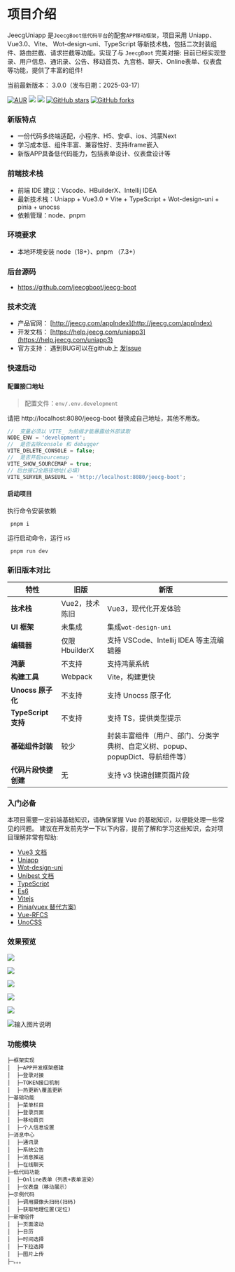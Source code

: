 # 项目介绍

JeecgUniapp 是`JeecgBoot低代码平台`的配套`APP移动框架`，项目采用 Uniapp、Vue3.0、Vite、 Wot-design-uni、TypeScript 等新技术栈，包括二次封装组件、路由拦截、请求拦截等功能。实现了与 `JeecgBoot` 完美对接:
目前已经实现登录、用户信息、通讯录、公告、移动首页、九宫格、聊天、Online表单、仪表盘等功能，提供了丰富的组件!

当前最新版本： 3.0.0（发布日期：2025-03-17）


[![AUR](https://img.shields.io/badge/license-Apache%20License%202.0-blue.svg)](https://github.com/zhangdaiscott/jeecg-boot/blob/master/LICENSE)
[![](https://img.shields.io/badge/Author-北京国炬软件-orange.svg)](http://www.jeecg.com)
[![](https://img.shields.io/badge/version-3.0.0-brightgreen.svg)](https://github.com/zhangdaiscott/jeecg-boot)
[![GitHub stars](https://img.shields.io/github/stars/zhangdaiscott/jeecg-boot.svg?style=social&label=Stars)](https://github.com/zhangdaiscott/jeecg-boot)
[![GitHub forks](https://img.shields.io/github/forks/zhangdaiscott/jeecg-boot.svg?style=social&label=Fork)](https://github.com/zhangdaiscott/jeecg-boot)



### 新版特点
- 一份代码多终端适配，小程序、H5、安卓、ios、鸿蒙Next
- 学习成本低、组件丰富、兼容性好、支持iframe嵌入
- 新版APP具备低代码能力，包括表单设计、仪表盘设计等


### 前端技术栈

- 前端 IDE 建议：Vscode、HBuilderX、Intellij IDEA
- 最新技术栈：Uniapp + Vue3.0 + Vite + TypeScript + Wot-design-uni + pinia + unocss
- 依赖管理：node、pnpm

### 环境要求

- 本地环境安装 node（18+）、pnpm （7.3+）



### 后台源码

- https://github.com/jeecgboot/jeecg-boot

### 技术交流

- 产品官网： [http://jeecg.com/appIndex](http://jeecg.com/appIndex)
- 开发文档： [https://help.jeecg.com/uniapp3](https://help.jeecg.com/uniapp3)
- 官方支持： 遇到BUG可以在github上 [发Issue](https://github.com/jeecgboot/jeecg-uniapp/issues/new)

### 快速启动

#### 配置接口地址

> 配置文件：`env/.env.development`

请把 http://localhost:8080/jeecg-boot 替换成自己地址，其他不用改。

```javascript
//  变量必须以 VITE_ 为前缀才能暴露给外部读取
NODE_ENV = 'development';
//  是否去除console 和 debugger
VITE_DELETE_CONSOLE = false;
//  是否开启sourcemap
VITE_SHOW_SOURCEMAP = true;
// 后台接口全路径地址(必填)
VITE_SERVER_BASEURL = 'http://localhost:8080/jeecg-boot';
```

#### 启动项目

执行命令安装依赖
```
 pnpm i
```
运行启动命令，运行 `H5`

```
 pnpm run dev
```


### 新旧版本对比

| 特性                 | 旧版           | 新版                                             |
| -------------------- | -------------- |------------------------------------------------|
| **技术栈**           | Vue2，技术陈旧 | Vue3，现代化开发体验                                   |
| **UI 框架**          | 未集成         | 集成`wot-design-uni`                             |
| **编辑器**           | 仅限 HbuilderX | 支持 VSCode、Intellij IDEA 等主流编辑器                              |
| **鸿蒙**             | 不支持         | 支持鸿蒙系统                                         |
| **构建工具**         | Webpack        | Vite，构建更快                                      |
| **Unocss 原子化**    | 不支持         | 支持 Unocss 原子化                                  |
| **TypeScript 支持**  | 不支持         | 支持 TS，提供类型提示                                   |
| **基础组件封装**     | 较少           | 封装丰富组件（用户、部门、分类字典树、自定义树、popup、popupDict、导航组件等） |
| **代码片段快捷创建** | 无             | 支持 v3 快速创建页面片段                                 |

### 入门必备

本项目需要一定前端基础知识，请确保掌握 Vue 的基础知识，以便能处理一些常见的问题。 建议在开发前先学一下以下内容，提前了解和学习这些知识，会对项目理解非常有帮助:

- [Vue3 文档](https://cn.vuejs.org)
- [Uniapp](https://uniapp.dcloud.net.cn/)
- [Wot-design-uni](https://wot-design-uni.cn)
- [Unibest 文档](https://www.unibest.tech)
- [TypeScript](https://www.typescriptlang.org)
- [Es6](https://es6.ruanyifeng.com/)
- [Vitejs](https://vitejs.dev)
- [Pinia(vuex 替代方案)](https://pinia.esm.dev/introduction.html)
- [Vue-RFCS](https://github.com/vuejs/rfcs)
- [UnoCSS](https://unocss.dev)





### 效果预览

![](https://oscimg.oschina.net/oscnet/up-9fb74025440e6066651599d78b4bc78f2cd.png)

![](https://oscimg.oschina.net/oscnet/up-7605e213638a559bba64279b6db93af3ed0.png)

![](https://oscimg.oschina.net/oscnet/up-43ddd52486509ab06a920c3f99f42b8b432.png)

![](https://oscimg.oschina.net/oscnet/up-02d83a8fe3fab4c0153862a9084f8a94cbb.png)

![](https://oscimg.oschina.net/oscnet/up-937a63d5e13869c40e6f1437452171d8235.png)

![输入图片说明](https://oscimg.oschina.net/oscnet/up-49e27699eb278c7c6b6748bfeaeb6c13b72.gif "在这里输入图片标题")



### 功能模块
```
├─框架实现
│  ├─APP开发框架搭建
│  ├─登录对接
│  ├─TOKEN接口机制
│  ├─热更新\覆盖更新
├─基础功能
│  ├─菜单栏目
│  ├─登录页面
│  ├─移动首页
│  ├─个人信息设置
├─消息中心
│  ├─通讯录
│  ├─系统公告
│  ├─消息推送
│  ├─在线聊天
├─低代码功能
│  ├─Online表单（列表+表单渲染）
│  ├─仪表盘（移动展示）
├─示例代码
│  ├─调用摄像头扫码(扫码)
│  ├─获取地理位置(定位)
├─新增组件
│  ├─页面滚动
│  ├─日历
│  ├─时间选择
│  ├─下拉选择
│  ├─图片上传
├─。。。
```
